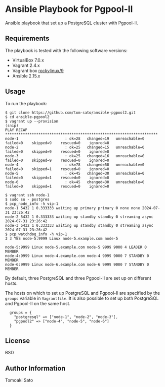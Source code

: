 Ansible Playbook for Pgpool-II
==============================

Ansible playbook that set up a PostgreSQL cluster with Pgpool-II.

Requirements
------------

The playbook is tested with the following software versions:

* VirtualBox 7.0.x
* Vagrant 2.4.x
* Vagrant box [rockylinux/9](https://app.vagrantup.com/rockylinux/boxes/9)
* Ansible 2.15.x

Usage
-----

To run the playbook:

```ShellSession
$ git clone https://github.com/tom-sato/ansible-pgpool2.git
$ cd ansible-pgpool2
$ vagrant up --provision
(snip)
PLAY RECAP *********************************************************************
node-1                     : ok=28   changed=19   unreachable=0    failed=0    skipped=9    rescued=0    ignored=0
node-2                     : ok=25   changed=15   unreachable=0    failed=0    skipped=9    rescued=0    ignored=0
node-3                     : ok=25   changed=16   unreachable=0    failed=0    skipped=9    rescued=0    ignored=0
node-4                     : ok=78   changed=50   unreachable=0    failed=0    skipped=1    rescued=0    ignored=0
node-5                     : ok=45   changed=30   unreachable=0    failed=0    skipped=1    rescued=0    ignored=0
node-6                     : ok=45   changed=30   unreachable=0    failed=0    skipped=1    rescued=0    ignored=0

$ vagrant ssh node-1
$ sudo su - postgres
$ pcp_node_info -h vip-1
node-1 5432 1 0.333333 waiting up primary primary 0 none none 2024-07-31 23:26:42
node-2 5432 1 0.333333 waiting up standby standby 0 streaming async 2024-07-31 23:26:42
node-3 5432 1 0.333333 waiting up standby standby 0 streaming async 2024-07-31 23:26:42
$ pcp_watchdog_info -h vip-1
3 3 YES node-5:9999 Linux node-5.example.com node-5

node-5:9999 Linux node-5.example.com node-5 9999 9000 4 LEADER 0 MEMBER
node-4:9999 Linux node-4.example.com node-4 9999 9000 7 STANDBY 0 MEMBER
node-6:9999 Linux node-6.example.com node-6 9999 9000 7 STANDBY 0 MEMBER
```

By default, three PostgreSQL and three Pgpool-II are set up on
different hosts.

The hosts on which to set up PostgreSQL and Pgpool-II are specified by
the `groups` variable in `Vagrantfile`. It is also possible to set up
both PostgreSQL and Pgpool-II on the same host.

```Ruby:Vagrantfile
  groups = {
    "postgresql" => ["node-1", "node-2", "node-3"],
    "pgpool2" => ["node-4", "node-5", "node-6"]
  }
```

License
-------

BSD

Author Information
------------------

Tomoaki Sato
